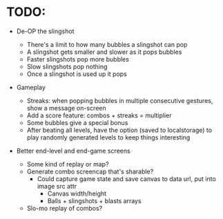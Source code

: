 # TODO:

- De-OP the slingshot
  - There's a limit to how many bubbles a slingshot can pop
  - A slingshot gets smaller and slower as it pops bubbles
  - Faster slingshots pop more bubbles
  - Slow slingshots pop nothing
  - Once a slingshot is used up it pops

- Gameplay
  - Streaks: when popping bubbles in multiple consecutive gestures, show a message on-screen
  - Add a score feature: combos + streaks = multiplier
  - Some bubbles give a special bonus
  - After beating all levels, have the option (saved to localstorage) to play randomly generated levels to keep things interesting

- Better end-level and end-game screens
  - Some kind of replay or map?
  - Generate combo screencap that's sharable?
    - Could capture game state and save canvas to data url, put into image src attr
      - Canvas width/height
      - Balls + slingshots + blasts arrays
  - Slo-mo replay of combos?